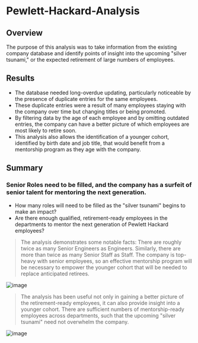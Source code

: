 # Pewlett-Hackard-Analysis

## Overview
The purpose of this analysis was to take information from the existing company database and identify points of insight into the upcoming "silver tsunami," or the expected retirement of large numbers of employees.

## Results
* The database needed long-overdue updating, particularly noticeable by the presence of duplicate entries for the same employees.
* These duplicate entries were a result of many employees staying with the company over time but changing titles or being promoted.
* By filtering data by the age of each employee and by omitting outdated entries, the company can have a better picture of which employees are most likely to retire soon. 
* This analysis also allows the identification of a younger cohort, identified by birth date and job title, that would benefit from a mentorship program as they age with the company.

## Summary
### Senior Roles need to be filled, and the company has a surfeit of senior talent for mentoring the next generation.
* How many roles will need to be filled as the "silver tsunami" begins to make an impact?
* Are there enough qualified, retirement-ready employees in the departments to mentor the next generation of Pewlett Hackard employees?

> The analysis demonstrates some notable facts: There are roughly twice as many Senior Engineers as Engineers. Similarly, there are more than twice as many Senior Staff as Staff. The company is top-heavy with senior employees, so an effective mentorship program will be necessary to empower the younger cohort that will be needed to replace anticipated retirees.

![image](https://user-images.githubusercontent.com/91562577/144780710-b6767827-bc0d-4799-bba2-f048b232cdda.png)

> The analysis has been useful not only in gaining a better picture of the retirement-ready employees, it can also provide insight into a younger cohort. There are sufficient numbers of mentorship-ready employees across departments, such that the upcoming "silver tsunami" need not overwhelm the company.

![image](https://user-images.githubusercontent.com/91562577/144781625-e4c179fd-8e70-4ff6-ba8c-96caf3947ce9.png)


